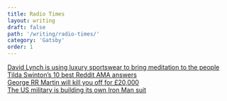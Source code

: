 ```yaml
---
title: Radio Times
layout: writing
draft: false
path: '/writing/radio-times/'
category: 'Gatsby'
order: 1
---
```


[David Lynch is using luxury sportswear to bring meditation to the people](https://www.radiotimes.com/news/2014-07-24/david-lynch-is-using-luxury-sportswear-to-bring-meditation-to-the-people/)  
[Tilda Swinton’s 10 best Reddit AMA answers](https://www.radiotimes.com/news/2014-06-30/tilda-swintons-10-best-reddit-ama-answers/)  
[George RR Martin will kill you off for £20,000](https://www.radiotimes.com/news/2014-06-06/george-rr-martin-will-kill-you-off-for-20000/)  
[The US military is building its own Iron Man suit](https://www.radiotimes.com/news/2014-07-09/the-us-military-is-building-its-own-iron-man-suit/)
